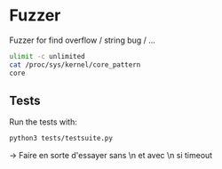 # Fuzzer
Fuzzer for find overflow / string bug / ...


```bash
ulimit -c unlimited
cat /proc/sys/kernel/core_pattern
core
```

## Tests
 
Run the tests with:

```bash
python3 tests/testsuite.py
```


-> Faire en sorte d'essayer sans \n et avec \n si timeout